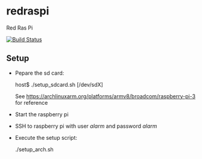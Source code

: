 # redraspi

Red Ras Pi

[![Build Status](https://travis-ci.org/raphaelmeyer/redraspi.svg?branch=master)](https://travis-ci.org/raphaelmeyer/redraspi)


## Setup

- Pepare the sd card:

    host$ ./setup_sdcard.sh [/dev/sdX]

  See https://archlinuxarm.org/platforms/armv8/broadcom/raspberry-pi-3 for reference

- Start the raspberry pi
- SSH to raspberry pi with user _alarm_ and password _alarm_
- Execute the setup script:

    ./setup_arch.sh

